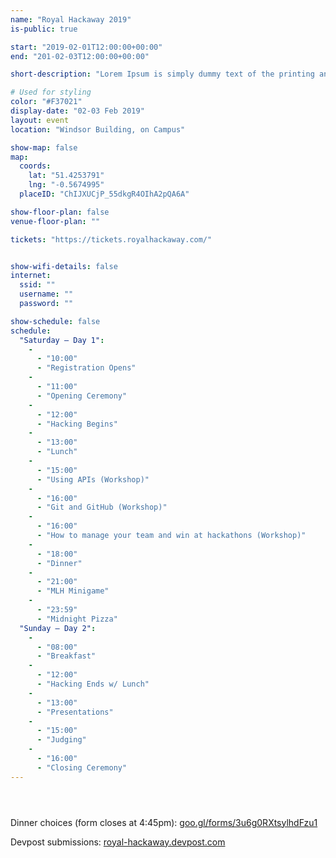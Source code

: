 ```yaml
---
name: "Royal Hackaway 2019"
is-public: true

start: "2019-02-01T12:00:00+00:00"
end: "201-02-03T12:00:00+00:00"

short-description: "Lorem Ipsum is simply dummy text of the printing and typesetting industry. Lorem Ipsum has been the industry's standard dummy text ever since the 1500s."

# Used for styling
color: "#F37021"
display-date: "02-03 Feb 2019"
layout: event
location: "Windsor Building, on Campus"

show-map: false
map:
  coords:
    lat: "51.4253791"
    lng: "-0.5674995"
  placeID: "ChIJXUCjP_55dkgR4OIhA2pQA6A"

show-floor-plan: false
venue-floor-plan: ""

tickets: "https://tickets.royalhackaway.com/"


show-wifi-details: false
internet:
  ssid: ""
  username: ""
  password: ""

show-schedule: false
schedule:
  "Saturday — Day 1":
    -
      - "10:00"
      - "Registration Opens"
    -
      - "11:00"
      - "Opening Ceremony"
    -
      - "12:00"
      - "Hacking Begins"
    -
      - "13:00"
      - "Lunch"
    -
      - "15:00"
      - "Using APIs (Workshop)"
    -
      - "16:00"
      - "Git and GitHub (Workshop)"
    -
      - "16:00"
      - "How to manage your team and win at hackathons (Workshop)"
    -
      - "18:00"
      - "Dinner"
    -
      - "21:00"
      - "MLH Minigame"
    -
      - "23:59"
      - "Midnight Pizza"
  "Sunday — Day 2":
    -
      - "08:00"
      - "Breakfast"
    -
      - "12:00"
      - "Hacking Ends w/ Lunch"
    -
      - "13:00"
      - "Presentations"
    -
      - "15:00"
      - "Judging"
    -
      - "16:00"
      - "Closing Ceremony"
---
```

<section id="countdown">
  <div class="container inner-top-md">
    <div class="row">
      <div class="col-md-8 col-sm-9 center-block text-center">
        <header id="countdown-1"></header>
      </div>
    </div>
  </div>
</section>

<section id="text">
  <div class="container inner-top-md">
    <div class="row">
      <div class="col-md-8 col-sm-9 center-block text-center">
        <p>
          Dinner choices (form closes at 4:45pm): <a href="https://goo.gl/forms/3u6g0RXtsylhdFzu1">goo.gl/forms/3u6g0RXtsylhdFzu1</a>
        </p><p>
          Devpost submissions: <a href="https://royal-hackaway.devpost.com/">royal-hackaway.devpost.com</a>
        </p>
      </div>
    </div>
  </div>
</section>


<section id="map" class="height-sm"></section>

<script src="https://cdn.rawgit.com/HugoGiraudel/Countdown.js/master/countdown.js"></script>
<script type="text/javascript">
var c1 = new Countdown({
  selector: '#countdown-1',
  msgBefore: '<h1 id="countdown-2"></h1><p>until the hacking begins</p>',
  msgAfter: '<h1>It\'s all over now.</h1>',
  msgPattern: '<h1>{hours} hours {minutes} minutes {seconds} seconds</h1><p>left to hack</p>',
  dateStart: new Date('2018-01-13T12:00:00+00:00'),
  dateEnd: new Date('2018-01-14T12:00:00+00:00')
}), c2 = new Countdown({
  selector: '#countdown-2',
  msgBefore: '',
  msgAfter: '',
  msgPattern: '{hours} hours {minutes} minutes {seconds} seconds',
  dateStart: new Date(),
  dateEnd: new Date('2018-01-13T12:00:00+00:00')
});
</script>
<script type="text/javascript">
  function initMap() {
    var coords = {lat: 51.4253791, lng: -0.5674995},
    map = new google.maps.Map(document.getElementById('map'), {
      center: coords,
      zoom: 16,
      keyboardShortcuts: false,
      disableDefaultUI: true,
      scrollwheel: false,
      disableDoubleClickZoom: false,
      draggable: true
    }),
    service = new google.maps.places.PlacesService(map);
    service.getDetails({
      placeId: 'ChIJXUCjP_55dkgR4OIhA2pQA6A'
    }, function(place, status) {
      if (status ===
Saturday — Day 1
10:00 	Registration Opens
11:00 	Opening Ceremony
12:00 	Hacking Begins
13:00 	Lunch
15:00 	Using APIs (Workshop)
16:00 	Git and GitHub (Workshop)
16:00 	How to manage your team and win at hackathons (Workshop)
18:00 	Dinner
21:00 	MLH Minigame
23:59 	Midnight Pizza
Sunday — Day 2
08:00 	Breakfast
12:00 	Hacking Ends w/ Lunch
13:00 	Presentations
15:00 	Judging
16:00 	Closing Ceremony
Royal Hackaway 2019

Royal Hackaway 2019 is a 24 hour hackathon taking place on the 2nd-3rd January 2018. This is great opportunity for creative inventors, designers and programmers to come together to create awesome projects.

    Windsor Building, Royal Holloway, UoL
    13 January 2018
    10:00 AM

 google.maps.places.PlacesServiceStatus.OK) {
        var marker = new google.maps.Marker({
          map: map,
          position: place.geometry.location
        }), infowindow = new google.maps.InfoWindow();
        infowindow.setContent('<div><strong>'+place.name+'</strong><br>'+'<p>'+place.formatted_address+'</p></div>');
        google.maps.event.addListener(marker, 'click', function() {
          infowindow.open(map, marker);
        });
        google.maps.event.addListenerOnce(map, 'tilesloaded', function() {
          infowindow.open(map, marker);
        });
      }
    });
  }
</script>
